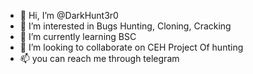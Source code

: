 - 👋 Hi, I’m @DarkHunt3r0
- 👀 I’m interested in Bugs Hunting, Cloning, Cracking
- 🌱 I’m currently learning BSC
- 💞️ I’m looking to collaborate on CEH Project Of hunting
- 📫 you can reach me through telegram

<!---
DarkHunt3r0/DarkHunt3r0 is a ✨ special ✨ repository because its `README.md` (this file) appears on your GitHub profile.
You can click the Preview link to take a look at your changes.
--->
